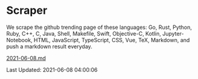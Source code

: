 # Scraper

We scrape the github trending page of these languages: Go, Rust, Python, Ruby, C++, C, Java, Shell, Makefile, Swift, Objective-C, Kotlin, Jupyter-Notebook, HTML, JavaScript, TypeScript, CSS, Vue, TeX, Markdown, and push a markdown result everyday.

[2021-06-08.md](https://github.com/yangwenmai/github-trending-backup/blob/master/2021-06-08.md)

Last Updated: 2021-06-08 04:00:06